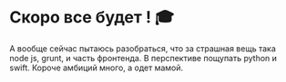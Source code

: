 # Скоро все будет ! 🎓
А вообще сейчас пытаюсь разобраться, что за страшная вещь така node js, grunt, и часть фронтенда. В перспективе пощупать python и swift. Короче амбиций много, а одет мамой.
